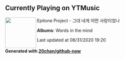 ## Currently Playing on YTMusic

[<img align="left" width="100" src="https://lh3.googleusercontent.com/Z0pGAtZSzQ9nJCbsnqnppFE9GSBwhNlOxcsr04OrDou-GhYGIMGqFiwji7IjZ5WfqkTKYyU0PBrXoFA">](https://music.youtube.com/channel/UC5lfkKEQTGOjmauwUD9arFQ)

Epitone Project - 그대 내게 어떤 사랑이었나

**Albums**: Words in the mind

Last updated at 08/31/2020 19:20

#### Generated with [20chan/github-now](https://github.com/20chan/github-now)


<!--
**20chan/20chan** is a ✨ _special_ ✨ repository because its `README.md` (this file) appears on your GitHub profile.

Here are some ideas to get you started:

- 🔭 I’m currently working on ...
- 🌱 I’m currently learning ...
- 👯 I’m looking to collaborate on ...
- 🤔 I’m looking for help with ...
- 💬 Ask me about ...
- 📫 How to reach me: ...
- 😄 Pronouns: ...
- ⚡ Fun fact: ...
-->
